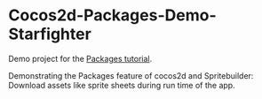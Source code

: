 # Cocos2d-Packages-Demo-Starfighter

Demo project for the [Packages tutorial](http://www.spritebuilder.com/blog/packages-introduction).

Demonstrating the Packages feature of cocos2d and Spritebuilder: Download assets like sprite sheets during run time of the app.
